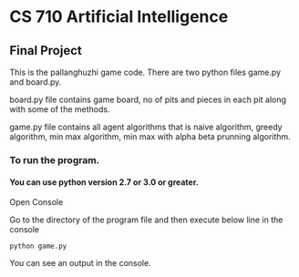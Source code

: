 
# CS 710 Artificial Intelligence

## Final Project

This is the pallanghuzhi game code. There are two python files game.py and board.py.

board.py file contains game board, no of pits and pieces in each pit along with some of the methods.

game.py file contains all agent algorithms that is naive algorithm, greedy algorithm, min max algorithm, min max with alpha beta prunning algorithm.



### To run the program.

#### You can use python version 2.7 or 3.0 or greater. 

Open Console

Go to the directory of the program file and then execute below line in the console
```
python game.py
```
You can see an output in the console.



